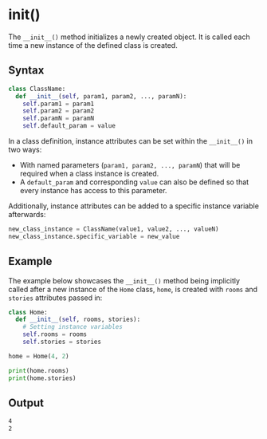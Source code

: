 # __init__()
The `__init__()` method initializes a newly created object. It is called each time a new instance of the defined class is created.

## Syntax
```py
class ClassName:
  def __init__(self, param1, param2, ..., paramN):
    self.param1 = param1
    self.param2 = param2
    self.paramN = paramN
    self.default_param = value
```

In a class definition, instance attributes can be set within the `__init__()` in two ways:

- With named parameters (`param1, param2, ..., paramN`) that will be required when a class instance is created.
- A `default_param` and corresponding `value` can also be defined so that every instance has access to this parameter.

Additionally, instance attributes can be added to a specific instance variable afterwards:

```py
new_class_instance = ClassName(value1, value2, ..., valueN)
new_class_instance.specific_variable = new_value
```

## Example
The example below showcases the `__init__()` method being implicitly called after a new instance of the `Home` class, `home`, is created with `rooms` and `stories` attributes passed in:
```py
class Home:
  def __init__(self, rooms, stories):
    # Setting instance variables
    self.rooms = rooms
    self.stories = stories

home = Home(4, 2)

print(home.rooms)
print(home.stories)
```

## Output
```bash
4
2
```